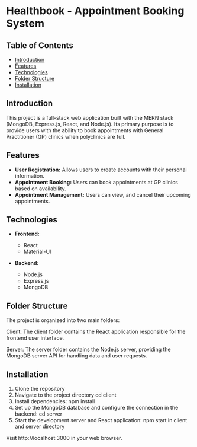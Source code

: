 # Healthbook - Appointment Booking System

## Table of Contents

- [Introduction](#introduction)
- [Features](#features)
- [Technologies](#technologies)
- [Folder Structure](#folderstructure)
- [Installation](#installation)

## Introduction

This project is a full-stack web application built with the MERN stack (MongoDB, Express.js, React, and Node.js). Its primary purpose is to provide users with the ability to book appointments with General Practitioner (GP) clinics when polyclinics are full.

## Features

- **User Registration:** Allows users to create accounts with their personal information.
- **Appointment Booking:** Users can book appointments at GP clinics based on availability.
- **Appointment Management:** Users can view, and cancel their upcoming appointments.

## Technologies

- **Frontend:**
  - React
  - Material-UI

- **Backend:**
  - Node.js
  - Express.js
  - MongoDB
 
## Folder Structure
The project is organized into two main folders:

Client:
The client folder contains the React application responsible for the frontend user interface.

Server:
The server folder contains the Node.js server, providing the MongoDB server API for handling data and user requests.

## Installation
1. Clone the repository
2. Navigate to the project directory
cd client
3. Install dependencies:
npm install
4. Set up the MongoDB database and configure the connection in the backend:
cd server
5. Start the development server and React application:
npm start in client and server directory

Visit http://localhost:3000 in your web browser.
